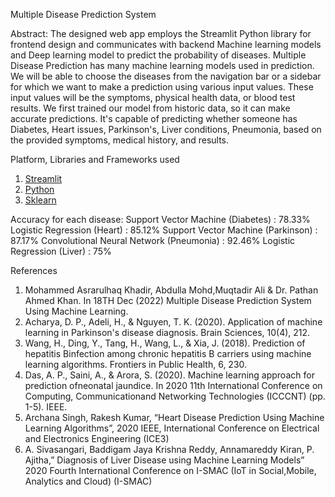 Multiple Disease Prediction System

Abstract: The designed web app employs the Streamlit Python library for frontend design and communicates with backend Machine learning models and Deep learning model to predict the probability of diseases.
Multiple Disease Prediction has many machine learning models used in prediction. We will be able to choose the diseases from the navigation bar or a sidebar for which we want to make a prediction using various input values.
These input values will be the symptoms, physical health data, or blood test results. We first trained our model from historic data, so it can make accurate predictions. 
It's capable of predicting whether someone has Diabetes, Heart issues, Parkinson's, Liver conditions, Pneumonia, based on the provided symptoms, medical history, and results.


Platform, Libraries and Frameworks used
1. [Streamlit](https://docs.streamlit.io/library/get-started)
2. [Python](https://www.python.org)
3. [Sklearn](https://scikit-learn.org/stable/index.html)


Accuracy for each disease:
Support Vector Machine (Diabetes) : 78.33%
Logistic Regression (Heart) : 85.12%
Support Vector Machine (Parkinson) : 87.17%
Convolutional Neural Network (Pneumonia) : 92.46%
Logistic Regression (Liver) : 75%


References
1. Mohammed Asrarulhaq Khadir, Abdulla Mohd,Muqtadir Ali & Dr. Pathan Ahmed 
Khan. In 18TH Dec (2022) Multiple Disease Prediction System Using Machine 
Learning.
2. Acharya, D. P., Adeli, H., & Nguyen, T. K. (2020). Application of machine learning 
in Parkinson's disease diagnosis. Brain Sciences, 10(4), 212.
3. Wang, H., Ding, Y., Tang, H., Wang, L., & Xia, J. (2018). Prediction of hepatitis 
Binfection among chronic hepatitis B carriers using machine learning algorithms. 
Frontiers in Public Health, 6, 230.
4. Das, A. P., Saini, A., & Arora, S. (2020). Machine learning approach for prediction 
ofneonatal jaundice. In 2020 11th International Conference on Computing, 
Communicationand Networking Technologies (ICCCNT) (pp. 1-5). IEEE.
5. Archana Singh, Rakesh Kumar, “Heart Disease Prediction Using Machine Learning 
Algorithms”, 2020 IEEE, International Conference on Electrical and Electronics 
Engineering (ICE3)
6. A. Sivasangari, Baddigam Jaya Krishna Reddy, Annamareddy Kiran, P. Ajitha,” 
Diagnosis of Liver Disease using Machine Learning Models” 2020 Fourth 
International Conference on I-SMAC (IoT in Social,Mobile, Analytics and Cloud) (I-SMAC)
